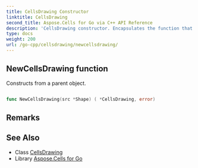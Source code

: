 ```yaml
---
title: CellsDrawing Constructor 
linktitle: CellsDrawing
second_title: Aspose.Cells for Go via C++ API Reference
description: 'CellsDrawing constructor. Encapsulates the function that represents newcellsdrawing in Go.'
type: docs
weight: 200
url: /go-cpp/cellsdrawing/newcellsdrawing/
---
```


## NewCellsDrawing function

Constructs from a parent object.

```go

func NewCellsDrawing(src *Shape) ( *CellsDrawing, error)

```

## Remarks


## See Also

* Class [CellsDrawing](../)
* Library [Aspose.Cells for Go](../../)
